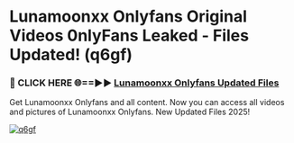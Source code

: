 # Lunamoonxx Onlyfans Original Videos 0nlyFans Leaked - Files Updated! (q6gf)

<h3>🔴 CLICK HERE 🌐==►► <a href="https://tinyurl.com/2m67pmp6" rel="nofollow">Lunamoonxx Onlyfans Updated Files</a></h3>

Get Lunamoonxx Onlyfans and all content. Now you can access all videos and pictures of Lunamoonxx Onlyfans. New Updated Files 2025!

[![q6gf](https://i.imgur.com/H4QAA4z.gif)](https://tinyurl.com/2m67pmp6)